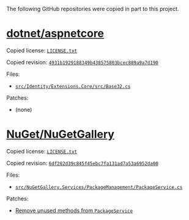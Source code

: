 ﻿The following GitHub repositories were copied in part to this project.

# [dotnet/aspnetcore](https://github.com/dotnet/aspnetcore)

Copied license: [`LICENSE.txt`](dotnet/aspnetcore/LICENSE.txt)

Copied revision: [`4931b1929188349b438575803bcec889a9a7d190`](https://github.com/dotnet/aspnetcore/tree/4931b1929188349b438575803bcec889a9a7d190)

Files:
  - [`src/Identity/Extensions.Core/src/Base32.cs`](dotnet/aspnetcore/src/Identity/Extensions.Core/src/Base32.cs)

Patches:
  - (none)

# [NuGet/NuGetGallery](https://github.com/NuGet/NuGetGallery)

Copied license: [`LICENSE.txt`](NuGet/NuGetGallery/LICENSE.txt)

Copied revision: [`6df282d39c845f45ebc7fa131ad7a53a6952da00`](https://github.com/NuGet/NuGetGallery/tree/6df282d39c845f45ebc7fa131ad7a53a6952da00)

Files:
  - [`src/NuGetGallery.Services/PackageManagement/PackageService.cs`](NuGet/NuGetGallery/src/NuGetGallery.Services/PackageManagement/PackageService.cs)

Patches:
  - [Remove unused methods from `PackageService`](0001-Remove-unused-methods-from-PackageService.patch)

